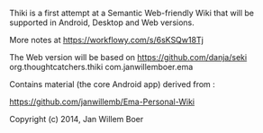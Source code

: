 Thiki is a first attempt at a Semantic Web-friendly Wiki that will be supported in Android, Desktop and Web versions.

More notes at https://workflowy.com/s/6sKSQw18Tj

The Web version will be based on https://github.com/danja/seki
org.thoughtcatchers.thiki
com.janwillemboer.ema

Contains material (the core Android app) derived from :

https://github.com/janwillemb/Ema-Personal-Wiki

Copyright (c) 2014, Jan Willem Boer
